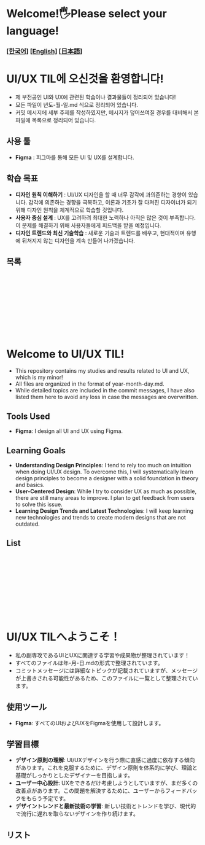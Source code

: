 # Welcome!🖐️Please select your language!
### [[한국어]](#kr) [[English]](#en) [[日本語]](#jp)<br>
# UI/UX TIL에 오신것을 환영합니다! <a id="kr"></a>
- 제 부전공인 UI와 UX에 관련된 학습이나 결과물들이 정리되어 있습니다!
- 모든 파일이 년도-월-일.md 식으로 정리되어 있습니다.
- 커밋 메시지에 세부 주제를 작성하였지만, 메시지가 덮어쓰여질 경우를 대비해서 본 파일에 목록으로 정리되어 있습니다.
## 사용 툴
- **Figma** : 피그마를 통해 모든 UI 및 UX를 설계합니다.
## 학습 목표
- **디자인 원칙 이해하기** : UI/UX 디자인을 할 때 너무 감각에 과의존하는 경향이 있습니다. 감각에 의존하는 경향을 극복하고, 이론과 기초가 잘 다져진 디자이너가 되기 위해 디자인 원칙을 체계적으로 학습할 것입니다.
- **사용자 중심 설계** : UX를 고려하려 최대한 노력하나 아직은 많은 것이 부족합니다. 이 문제를 해결하기 위해 사용자들에게 피드백을 받을 예정입니다.
- **디자인 트렌드와 최신 기술학습** :  새로운 기술과 트렌드를 배우고, 현대적이며 유행에 뒤쳐지지 않는 디자인을 계속 만들어 나가겠습니다.

## 목록



<br>
<br>
<br>
<br>
<br>
<br>
<br>
<br>
<br>

# Welcome to UI/UX TIL! <a id="en"></a>
- This repository contains my studies and results related to UI and UX, which is my minor!
- All files are organized in the format of year-month-day.md.
- While detailed topics are included in the commit messages, I have also listed them here to avoid any loss in case the messages are overwritten.
## Tools Used
- **Figma**: I design all UI and UX using Figma.
## Learning Goals
- **Understanding Design Principles**: I tend to rely too much on intuition when doing UI/UX design. To overcome this, I will systematically learn design principles to become a designer with a solid foundation in theory and basics.
- **User-Centered Design**: While I try to consider UX as much as possible, there are still many areas to improve. I plan to get feedback from users to solve this issue.
- **Learning Design Trends and Latest Technologies**: I will keep learning new technologies and trends to create modern designs that are not outdated.
## List

<br>
<br>
<br>
<br>
<br>
<br>
<br>
<br>
<br>

# UI/UX TILへようこそ！ <a id="jp"></a>
- 私の副専攻であるUIとUXに関連する学習や成果物が整理されています！
- すべてのファイルは年-月-日.mdの形式で整理されています。
- コミットメッセージには詳細なトピックが記載されていますが、メッセージが上書きされる可能性があるため、このファイルに一覧として整理されています。
## 使用ツール
- **Figma**: すべてのUIおよびUXをFigmaを使用して設計します。
## 学習目標
- **デザイン原則の理解**: UI/UXデザインを行う際に直感に過度に依存する傾向があります。これを克服するために、デザイン原則を体系的に学び、理論と基礎がしっかりとしたデザイナーを目指します。
- **ユーザー中心設計**: UXをできるだけ考慮しようとしていますが、まだ多くの改善点があります。この問題を解決するために、ユーザーからフィードバックをもらう予定です。
- **デザイントレンドと最新技術の学習**: 新しい技術とトレンドを学び、現代的で流行に遅れを取らないデザインを作り続けます。

## リスト

